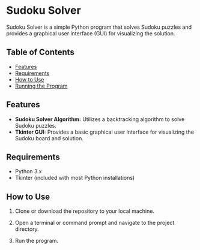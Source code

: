 # Sudoku Solver

Sudoku Solver is a simple Python program that solves Sudoku puzzles and provides a graphical user interface (GUI) for visualizing the solution.

## Table of Contents

- [Features](#features)
- [Requirements](#requirements)
- [How to Use](#how-to-use)
- [Running the Program](#running-the-program)


## Features

- **Sudoku Solver Algorithm:** Utilizes a backtracking algorithm to solve Sudoku puzzles.
- **Tkinter GUI:** Provides a basic graphical user interface for visualizing the Sudoku board and solution.

## Requirements

- Python 3.x
- Tkinter (included with most Python installations)

## How to Use

1. Clone or download the repository to your local machine.

2. Open a terminal or command prompt and navigate to the project directory.

3. Run the program.
